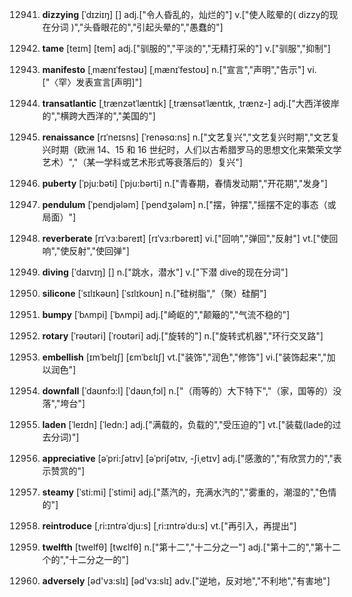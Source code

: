 12941. **dizzying**
[ˈdɪziɪŋ]  []
adj.["令人昏乱的，灿烂的"]  v.["使人眩晕的( dizzy的现在分词 )","头昏眼花的","引起头晕的","愚蠢的"]  

12942. **tame**
[teɪm]  [tem]
adj.["驯服的","平淡的","无精打采的"]  v.["驯服","抑制"]  

12943. **manifesto**
[ˌmænɪˈfestəʊ]  [ˌmænɪˈfestoʊ]
n.["宣言","声明","告示"]  vi.["〈罕〉发表宣言[声明]"]  

12944. **transatlantic**
[ˌtrænzətˈlæntɪk]  [ˌtrænsətˈlæntɪk, ˌtrænz-]
adj.["大西洋彼岸的","横跨大西洋的","美国的"]  

12945. **renaissance**
[rɪˈneɪsns]  [ˈrenəsɑ:ns]
n.["文艺复兴","文艺复兴时期","文艺复兴时期（欧洲 14、15 和 16 世纪时，人们以古希腊罗马的思想文化来繁荣文学艺术）","（某一学科或艺术形式等衰落后的）复兴"]  

12946. **puberty**
[ˈpju:bəti]  [ˈpju:bərti]
n.["青春期，春情发动期","开花期","发身"]  

12947. **pendulum**
[ˈpendjələm]  [ˈpendʒələm]
n.["摆，钟摆","摇摆不定的事态（或局面）"]  

12948. **reverberate**
[rɪˈvɜ:bəreɪt]  [rɪˈvɜ:rbəreɪt]
vi.["回响","弹回","反射"]  vt.["使回响","使反射","使回弹"]  

12949. **diving**
[ˈdaɪvɪŋ]  []
n.["跳水，潜水"]  v.["下潜 dive的现在分词"]  

12950. **silicone**
[ˈsɪlɪkəʊn]  [ˈsɪlɪkoʊn]
n.["硅树脂","（聚）硅酮"]  

12951. **bumpy**
[ˈbʌmpi]  [ˈbʌmpi]
adj.["崎岖的","颠簸的","气流不稳的"]  

12952. **rotary**
[ˈrəʊtəri]  [ˈroʊtəri]
adj.["旋转的"]  n.["旋转式机器","环行交叉路"]  

12953. **embellish**
[ɪmˈbelɪʃ]  [ɛmˈbɛlɪʃ]
vt.["装饰","润色","修饰"]  vi.["装饰起来","加以润色"]  

12954. **downfall**
[ˈdaʊnfɔ:l]  [ˈdaʊnˌfɔl]
n.["（雨等的）大下特下","（家，国等的）没落","垮台"]  

12955. **laden**
[ˈleɪdn]  [ˈledn:]
adj.["满载的，负载的","受压迫的"]  vt.["装载(lade的过去分词)"]  

12956. **appreciative**
[əˈpri:ʃətɪv]  [əˈpriʃətɪv, -ʃiˌetɪv]
adj.["感激的","有欣赏力的","表示赞赏的"]  

12957. **steamy**
[ˈsti:mi]  [ˈstimi]
adj.["蒸汽的，充满水汽的","雾重的，潮湿的","色情的"]  

12958. **reintroduce**
[ˌri:ɪntrəˈdju:s]  [ˌri:ɪntrəˈdu:s]
vt.["再引入，再提出"]  

12959. **twelfth**
[twelfθ]  [twɛlfθ]
n.["第十二","十二分之一"]  adj.["第十二的","第十二个的","十二分之一的"]  

12960. **adversely**
[əd'vɜ:slɪ]  [əd'vɜ:slɪ]
adv.["逆地，反对地","不利地","有害地"]  


